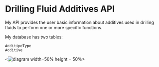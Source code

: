 # Drilling Fluid Additives API

My API provides the user basic information about additives used in drilling fluids to perform one or more specific functions.

My database has two tables:
```
AdditipeType
Additive
```

<![diagram](https://user-images.githubusercontent.com/73149523/205683297-a96272a7-a90f-4ac7-b297-408c60aeb058.png) width=50% height = 50%>
